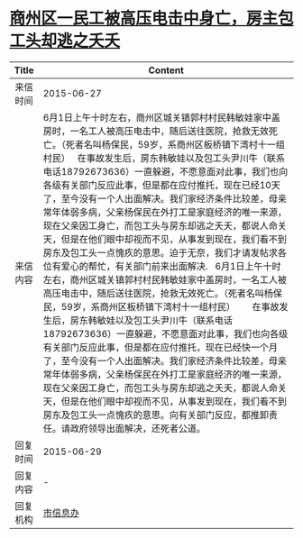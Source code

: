 # <a href="http://www.shangluo.gov.cn/zmhd/ldxxxx.jsp?urltype=leadermail.LeaderMailContentUrl&wbtreeid=1112&leadermailid=3219">商州区一民工被高压电击中身亡，房主包工头却逃之夭夭</a>
|Title|Content|
|:---:|---|
|来信时间|2015-06-27|
|来信内容|6月1日上午十时左右，商州区城关镇郭村村民韩敏娃家中盖房时，一名工人被高压电击中，随后送往医院，抢救无效死亡。（死者名叫杨保民，59岁，系商州区板桥镇下湾村十一组村民）   在事故发生后，房东韩敏娃以及包工头尹川牛（联系电话18792673636）一直躲避，不愿意面对此事，我们也向各级有关部门反应此事，但是都在应付推托，现在已经10天了，至今没有一个人出面解决。我们家经济条件比较差，母亲常年体弱多病，父亲杨保民在外打工是家庭经济的唯一来源，现在父亲因工身亡，而包工头与房东却逃之夭夭，都说人命关天，但是在他们眼中却视而不见，从事发到现在，我们看不到房东及包工头一点愧疚的意思。迫于无奈，我们才请发帖求各位有爱心的帮忙，有关部门前来出面解决.   6月1日上午十时左右，商州区城关镇郭村村民韩敏娃家中盖房时，一名工人被高压电击中，随后送往医院，抢救无效死亡。（死者名叫杨保民，59岁，系商州区板桥镇下湾村十一组村民）       在事故发生后，房东韩敏娃以及包工头尹川牛（联系电话18792673636）一直躲避，不愿意面对此事，我们也向各级有关部门反应此事，但是都在应付推托，现在已经快一个月了，至今没有一个人出面解决。我们家经济条件比较差，母亲常年体弱多病，父亲杨保民在外打工是家庭经济的唯一来源，现在父亲因工身亡，而包工头与房东却逃之夭夭，都说人命关天，但是在他们眼中却视而不见，从事发到现在，我们看不到房东及包工头一点愧疚的意思。向有关部门反应，都推卸责任。请政府领导出面解决，还死者公道。|
|回复时间|2015-06-29|
|回复内容|-|
|回复机构|<a href="../../categories/agencies/市信息办.md">市信息办</a>|